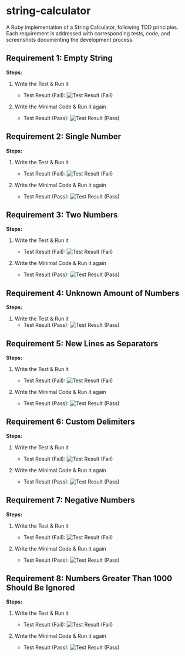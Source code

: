 # string-calculator
A Ruby implementation of a String Calculator, following TDD principles. Each requirement is addressed with corresponding tests, code, and screenshots documenting the development process.


## Requirement 1: Empty String

**Steps:**

1.  Write the Test & Run it
    * Test Result (Fail):
        ![Test Result (Fail)](screenshots/test_empty_string/failed.png)
        
2.  Write the Minimal Code & Run it again
    * Test Result (Pass):
        ![Test Result (Pass)](screenshots/test_empty_string/passed.png)

        
## Requirement 2: Single Number

**Steps:**

1.  Write the Test & Run it
    * Test Result (Fail):
        ![Test Result (Fail)](screenshots/test_single_number/failed.png)
        
2.  Write the Minimal Code & Run it again
    * Test Result (Pass):
        ![Test Result (Pass)](screenshots/test_single_number/passed.png)
        
        
## Requirement 3: Two Numbers

**Steps:**

1.  Write the Test & Run it
    * Test Result (Fail):
        ![Test Result (Fail)](screenshots/test_two_numbers/failed.png)
        
2.  Write the Minimal Code & Run it again
    * Test Result (Pass):
        ![Test Result (Pass)](screenshots/test_two_numbers/passed.png)


## Requirement 4: Unknown Amount of Numbers

**Steps:**

1.  Write the Test & Run it
    * Test Result (Pass):
        ![Test Result (Pass)](screenshots/test_unknown_amount_of_numbers/passed.png)
        
        
## Requirement 5: New Lines as Separators

**Steps:**

1.  Write the Test & Run it
    * Test Result (Fail):
        ![Test Result (Fail)](screenshots/test_new_lines_seperator/failed.png)
        
2.  Write the Minimal Code & Run it again
    * Test Result (Pass):
        ![Test Result (Pass)](screenshots/test_new_lines_seperator/passed.png)

      
## Requirement 6: Custom Delimiters

**Steps:**

1.  Write the Test & Run it
    * Test Result (Fail):
        ![Test Result (Fail)](screenshots/test_custom_delimiters/failed.png)
        
2.  Write the Minimal Code & Run it again
    * Test Result (Pass):
        ![Test Result (Pass)](screenshots/test_custom_delimiters/passed.png)


## Requirement 7: Negative Numbers

**Steps:**

1.  Write the Test & Run it
    * Test Result (Fail):
        ![Test Result (Fail)](screenshots/test_negative_numbers/failed.png)
        
2.  Write the Minimal Code & Run it again
    * Test Result (Pass):
        ![Test Result (Pass)](screenshots/test_negative_numbers/passed.png)


## Requirement 8: Numbers Greater Than 1000 Should Be Ignored

**Steps:**

1.  Write the Test & Run it
    * Test Result (Fail):
        ![Test Result (Fail)](screenshots/test_ignore_gt_1000/failed.png)
        
2.  Write the Minimal Code & Run it again
    * Test Result (Pass):
        ![Test Result (Pass)](screenshots/test_ignore_gt_1000/passed.png)
